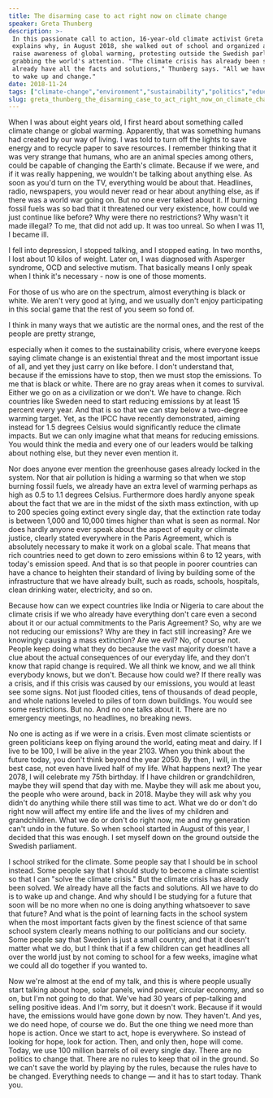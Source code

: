 ```yaml
---
title: The disarming case to act right now on climate change
speaker: Greta Thunberg
description: >-
 In this passionate call to action, 16-year-old climate activist Greta Thunberg
 explains why, in August 2018, she walked out of school and organized a strike to
 raise awareness of global warming, protesting outside the Swedish parliament and
 grabbing the world's attention. "The climate crisis has already been solved. We
 already have all the facts and solutions," Thunberg says. "All we have to do is
 to wake up and change."
date: 2018-11-24
tags: ["climate-change","environment","sustainability","politics","education","society","social-change","pollution","anthropocene"]
slug: greta_thunberg_the_disarming_case_to_act_right_now_on_climate_change
---
```


When I was about eight years old, I first heard about something called climate change or
global warming. Apparently, that was something humans had created by our way of living. I
was told to turn off the lights to save energy and to recycle paper to save resources. I
remember thinking that it was very strange that humans, who are an animal species among
others, could be capable of changing the Earth's climate. Because if we were, and if it
was really happening, we wouldn't be talking about anything else. As soon as you'd turn on
the TV, everything would be about that. Headlines, radio, newspapers, you would never read
or hear about anything else, as if there was a world war going on. But no one ever talked
about it. If burning fossil fuels was so bad that it threatened our very existence, how
could we just continue like before? Why were there no restrictions? Why wasn't it made
illegal? To me, that did not add up. It was too unreal. So when I was 11, I became
ill.

I fell into depression, I stopped talking, and I stopped eating. In two months, I lost
about 10 kilos of weight. Later on, I was diagnosed with Asperger syndrome, OCD and
selective mutism. That basically means I only speak when I think it's necessary - now is
one of those moments.

For those of us who are on the spectrum, almost everything is black or white. We aren't
very good at lying, and we usually don't enjoy participating in this social game that the
rest of you seem so fond of.

I think in many ways that we autistic are the normal ones, and the rest of the people are
pretty strange,

especially when it comes to the sustainability crisis, where everyone keeps saying climate
change is an existential threat and the most important issue of all, and yet they just
carry on like before. I don't understand that, because if the emissions have to stop, then
we must stop the emissions. To me that is black or white. There are no gray areas when it
comes to survival. Either we go on as a civilization or we don't. We have to change. Rich
countries like Sweden need to start reducing emissions by at least 15 percent every year.
And that is so that we can stay below a two-degree warming target. Yet, as the IPCC have
recently demonstrated, aiming instead for 1.5 degrees Celsius would significantly reduce
the climate impacts. But we can only imagine what that means for reducing emissions. You
would think the media and every one of our leaders would be talking about nothing else,
but they never even mention it.

Nor does anyone ever mention the greenhouse gases already locked in the system. Nor that
air pollution is hiding a warming so that when we stop burning fossil fuels, we already
have an extra level of warming perhaps as high as 0.5 to 1.1 degrees Celsius. Furthermore
does hardly anyone speak about the fact that we are in the midst of the sixth mass
extinction, with up to 200 species going extinct every single day, that the extinction
rate today is between 1,000 and 10,000 times higher than what is seen as normal. Nor does
hardly anyone ever speak about the aspect of equity or climate justice, clearly stated
everywhere in the Paris Agreement, which is absolutely necessary to make it work on a
global scale. That means that rich countries need to get down to zero emissions within 6
to 12 years, with today's emission speed. And that is so that people in poorer countries
can have a chance to heighten their standard of living by building some of the
infrastructure that we have already built, such as roads, schools, hospitals, clean
drinking water, electricity, and so on.

Because how can we expect countries like India or Nigeria to care about the climate crisis
if we who already have everything don't care even a second about it or our actual
commitments to the Paris Agreement? So, why are we not reducing our emissions? Why are they
in fact still increasing? Are we knowingly causing a mass extinction? Are we evil? No, of
course not. People keep doing what they do because the vast majority doesn't have a clue
about the actual consequences of our everyday life, and they don't know that rapid change
is required. We all think we know, and we all think everybody knows, but we don't. Because
how could we? If there really was a crisis, and if this crisis was caused by our
emissions, you would at least see some signs. Not just flooded cities, tens of thousands
of dead people, and whole nations leveled to piles of torn down buildings. You would see
some restrictions. But no. And no one talks about it. There are no emergency meetings, no
headlines, no breaking news.

No one is acting as if we were in a crisis. Even most climate scientists or green
politicians keep on flying around the world, eating meat and dairy. If I live to be 100, I
will be alive in the year 2103. When you think about the future today, you don't think
beyond the year 2050. By then, I will, in the best case, not even have lived half of my
life. What happens next? The year 2078, I will celebrate my 75th birthday. If I have
children or grandchildren, maybe they will spend that day with me. Maybe they will ask me
about you, the people who were around, back in 2018. Maybe they will ask why you didn't do
anything while there still was time to act. What we do or don't do right now will affect
my entire life and the lives of my children and grandchildren. What we do or don't do
right now, me and my generation can't undo in the future. So when school started in August
of this year, I decided that this was enough. I set myself down on the ground outside the
Swedish parliament.

I school striked for the climate. Some people say that I should be in school instead. Some
people say that I should study to become a climate scientist so that I can "solve the
climate crisis." But the climate crisis has already been solved. We already have all the
facts and solutions. All we have to do is to wake up and change. And why should I be
studying for a future that soon will be no more when no one is doing anything whatsoever
to save that future? And what is the point of learning facts in the school system when the
most important facts given by the finest science of that same school system clearly means
nothing to our politicians and our society. Some people say that Sweden is just a small
country, and that it doesn't matter what we do, but I think that if a few children can get
headlines all over the world just by not coming to school for a few weeks, imagine what we
could all do together if you wanted to.

Now we're almost at the end of my talk, and this is where people usually start talking
about hope, solar panels, wind power, circular economy, and so on, but I'm not going to do
that. We've had 30 years of pep-talking and selling positive ideas. And I'm sorry, but it
doesn't work. Because if it would have, the emissions would have gone down by now. They
haven't. And yes, we do need hope, of course we do. But the one thing we need more than
hope is action. Once we start to act, hope is everywhere. So instead of looking for hope,
look for action. Then, and only then, hope will come. Today, we use 100 million barrels of
oil every single day. There are no politics to change that. There are no rules to keep
that oil in the ground. So we can't save the world by playing by the rules, because the
rules have to be changed. Everything needs to change — and it has to start today. Thank
you.

<!--
ad_duration=3.33
event="TEDxStockholm"
external_start_time=0
has_talk_citation=1
intro_duration=11.82
is_subtitle_required="False"
is_talk_featured="True"
language="en"
language_swap="False"
native_language="en"
number_of_related_talks=6
number_of_speakers=1
number_of_subtitled_videos=36
number_of_tags=9
number_of_talk_download_languages=37
number_of_talk_more_resources=0
number_of_talk_recommendations=1
number_of_talks_take_actions=2
post_ad_duration=0.83
published_timestamp="2019-01-28 21:56:08"
recording_date="2018-11-24"
speaker_description="Climate activist"
speaker_is_published=1
speaker_name="Greta Thunberg"
talk_more_resources=[]
talk_name="The disarming case to act right now on climate change"
talk_recommendations_blurb="More resources curated by Greta Thunberg"
talks_tags=["climate-change","environment","sustainability","politics","education","society","social-change","pollution","anthropocene"]
url_audio="https://download.ted.com/talks/GretaThunberg_2018X.mp3?apikey=acme-roadrunner"
url_photo_speaker="https://pe.tedcdn.com/images/ted/d7a180a6bd84ea5332f1a0716de4e13c27a24290_254x191.jpg"
url_photo_talk="https://s3.amazonaws.com/talkstar-photos/uploads/e8fa1892-07d7-4e82-971e-34ed2efa5d35/GretaThunberg_2018X-embed.jpg"
url_webpage="https://www.ted.com/talks/greta_thunberg_the_disarming_case_to_act_right_now_on_climate_change"
video_type_name="TEDx Talk"
-->